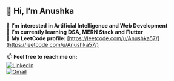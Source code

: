 ## 👋 Hi, I’m Anushka

👀 **I’m interested in Artificial Intelligence and Web Development**  
🌱 **I’m currently learning DSA, MERN Stack and Flutter**  
🔭 **My LeetCode profile:** [https://leetcode.com/u/Anushka57/](https://leetcode.com/u/Anushka57/)

📫 **Feel free to reach me on:**  
[![LinkedIn](https://img.shields.io/badge/LinkedIn-Anushka-blue?style=flat&logo=linkedin)](https://www.linkedin.com/in/anushka5/)  
[![Gmail](https://img.shields.io/badge/Gmail-guptaanushka024@gmail.com-red?style=flat&logo=gmail)](mailto:guptaanushka024@gmail.com)




<!--
**Anushkatech5/Anushkatech5** is a ✨ _special_ ✨ repository because its `README.md` (this file) appears on your GitHub profile.

Here are some ideas to get you started:

- 🔭 I’m currently working on ...
- 🌱 I’m currently learning ...
- 👯 I’m looking to collaborate on ...
- 🤔 I’m looking for help with ...
- 💬 Ask me about ...
- 📫 How to reach me: ...
- 😄 Pronouns: ...
- ⚡ Fun fact: ...
-->
